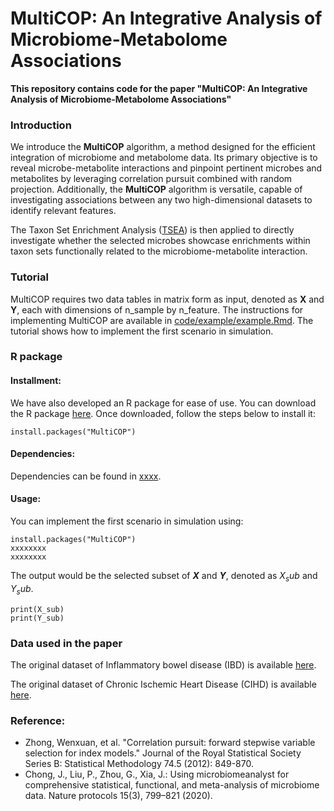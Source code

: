 # MultiCOP: An Integrative Analysis of Microbiome-Metabolome Associations

**This repository contains code for the paper "MultiCOP: An Integrative Analysis of Microbiome-Metabolome Associations"**


### Introduction

We introduce the **MultiCOP** algorithm, a method designed for the efficient integration of microbiome and metabolome data. Its primary objective is to reveal microbe-metabolite interactions and pinpoint pertinent microbes and metabolites by leveraging correlation pursuit combined with random projection. Additionally, the **MultiCOP** algorithm is versatile, capable of investigating associations between any two high-dimensional datasets to identify relevant features. 

The Taxon Set Enrichment Analysis ([TSEA](xxxxxx)) is then applied to directly investigate whether the selected microbes showcase enrichments within taxon sets functionally related to the microbiome-metabolite interaction.


### Tutorial

MultiCOP requires two data tables in matrix form as input, denoted as **X** and **Y**, each with dimensions of n_sample by n_feature. The instructions for implementing MultiCOP are available in [code/example/example.Rmd](https://github.com/zoey114/MultiCOP/blob/main/code/example/example.Rmd). The tutorial shows how to implement the first scenario in simulation.


### R package

#### Installment:
We have also developed an R package for ease of use. You can download the R package [here](xxxxxxxxxxx). Once downloaded, follow the steps below to install it:

```{r}
install.packages("MultiCOP")
```

#### Dependencies:

Dependencies can be found in [xxxx](xxxxxx).


#### Usage:

You can implement the first scenario in simulation using:

```{r}
install.packages("MultiCOP")
xxxxxxxx
xxxxxxxx
```

The output would be the selected subset of **$X$** and **$Y$**, denoted as $X_sub$ and $Y_sub$.

```{r}
print(X_sub)
print(Y_sub)
```


### Data used in the paper

The original dataset of Inflammatory bowel disease (IBD) is available [here]().

The original dataset of Chronic Ischemic Heart Disease (CIHD) is available [here]().


### Reference:
  - Zhong, Wenxuan, et al. "Correlation pursuit: forward stepwise variable selection for index models." Journal of the Royal Statistical Society Series B: Statistical Methodology 74.5 (2012): 849-870.
  - Chong, J., Liu, P., Zhou, G., Xia, J.: Using microbiomeanalyst for comprehensive statistical, functional, and meta-analysis of microbiome data. Nature protocols 15(3), 799–821 (2020).

